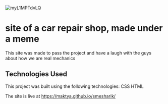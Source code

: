 ![myL1MPTdvLQ](https://github.com/Maktya/smesharik/assets/134498441/1775ac48-d825-4c1d-b01e-38253c9d9cbf)


# site of a car repair shop, made under a meme

This site was made to pass the project and have a laugh with the guys about how we are real mechanics

## Technologies Used

This project was built using the following technologies:
CSS
HTML

The site is live at https://maktya.github.io/smesharik/

